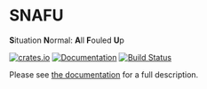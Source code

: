# SNAFU

**S**ituation **N**ormal: **A**ll **F**ouled **U**p

[![crates.io][Crate Logo]][Crate]
[![Documentation][Doc Logo]][Doc]
[![Build Status][CI Logo]][CI]

Please see [the documentation][Doc] for a full description.

[Crate]: https://crates.io/crates/snafu
[Crate Logo]: https://img.shields.io/crates/v/snafu.svg

[Doc]: https://docs.rs/snafu
[Doc Logo]: https://docs.rs/snafu/badge.svg

[CI]: https://cirrus-ci.com/github/shepmaster/snafu
[CI Logo]: https://api.cirrus-ci.com/github/shepmaster/snafu.svg
